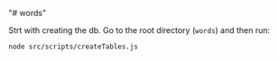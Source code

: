 "# words" 


Strt with creating the db. Go to the root directory (`words`) and then run:

```sh
node src/scripts/createTables.js
```